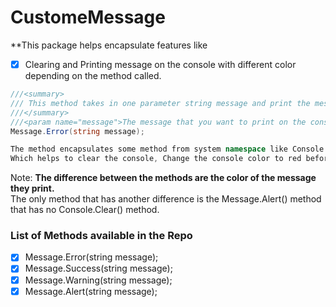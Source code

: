 # CustomeMessage
**This package helps encapsulate features like
* [x] Clearing and Printing message on the console with different color depending on the method called.

```C#
///<summary>
/// This method takes in one parameter string message and print the message in the console with danger color.
///</summary>
///<param name="message">The message that you want to print on the console.</param>
Message.Error(string message);

The method encapsulates some method from system namespace like Console.Clear() , <br /> Console.ForegrandColor = ConsoleColor.Red and Console.ResetColor() <br />
Which helps to clear the console, Change the console color to red before printing <br /> the message and after printing the messsage the last Console.ResetColor() <br /> method will then change the console color to normal.
```

Note: **The difference between the methods are the color of the message they print.**
 </br > The only method that has another difference is the Message.Alert() method that has no Console.Clear() method.

 ### List of Methods available in the Repo
 * [x] Message.Error(string message);
 * [x] Message.Success(string message);
 * [x] Message.Warning(string message);
 * [x] Message.Alert(string message);
